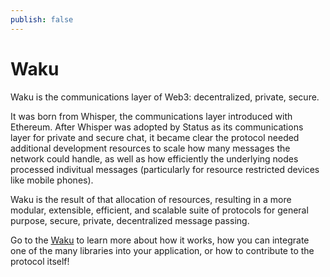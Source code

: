 ```yaml
---
publish: false
---
```


# Waku

Waku is the communications layer of Web3: decentralized, private, secure.

It was born from Whisper, the communications layer introduced with Ethereum. After Whisper was adopted by Status as its communications layer for private and secure chat, it became clear the protocol needed additional development resources to scale how many messages the network could handle, as well as how efficiently the underlying nodes processed indivitual messages (particularly for resource restricted devices like mobile phones). 

Waku is the result of that allocation of resources, resulting in a more modular, extensible, efficient, and scalable suite of protocols for general purpose, secure, private, decentralized message passing. 

Go to the [Waku](https://waku.org) to learn more about how it works, how you can integrate one of the many libraries into your application, or how to contribute to the protocol itself!
